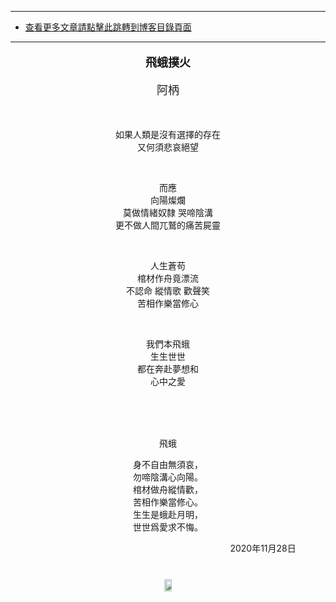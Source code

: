 ****
- [查看更多文章請點擊此跳轉到博客目錄頁面](../tableOfContent.md) 
****


****<p align="center" style="font-size: large;">飛蛾撲火</p>****

<p align="center" style="font-size: large;">阿柄</p>

</br>


<div align="center">
<p >

如果人類是沒有選擇的存在  
又何須悲哀絕望  

</br>
   
而應  
向陽燦爛  
莫做情緒奴隸 哭啼陰溝  
更不做人間兀鷲的痛苦屍靈    

</br>

人生蒼苟  
棺材作舟竟漂流  
不認命 縱情歌 歡聲笑  
苦相作樂當修心  
  
</br>

我們本飛蛾  
生生世世  
都在奔赴夢想和  
心中之愛  

</p>

</br>
</br>
</br>


<p align="center"> 

飛蛾

身不自由無須哀，  
勿啼陰溝心向陽。  
棺材做舟縱情歡，  
苦相作樂當修心。  
生生是蛾赴月明，  
世世爲愛求不悔。  

</p>


<p align="right"> 2020年11月28日 &nbsp;&nbsp;&nbsp;&nbsp;&nbsp;&nbsp;&nbsp;&nbsp;&nbsp;&nbsp;&nbsp; </p>
</div>

<!-- image area, flex to make it center,it may not work for github, for html and pdf rendering only -->
<div align="center" style="page-break-inside: avoid;"> <!-- pictureWrapper_div add this only to make the bendan github understand -->

<div style="display: flex; flex-direction: row; margin-top: 40px; margin-bottom: 50px;">

   <div style="flex-basics: auto;flex:1;"></div>



   <image style=" flex:0; width: 60%; max-width: 500px; height:auto; -moz-opacity: 0.95; -khtml-opacity: 0.95; opacity: 0.99;" src='./images/feph.jpg'/>


   <div style="flex-basics: auto;flex:1;"></div>

</div>

</div> <!-- end pictureWrapper_div -->